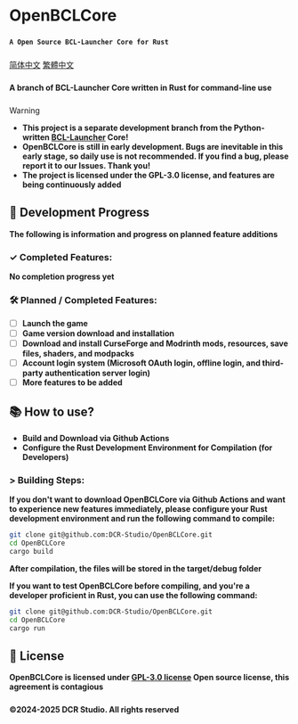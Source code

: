 # **OpenBCLCore**
#####
**```A Open Source BCL-Launcher Core for Rust```**
#####
[简体中文](README_ZH_CN.md)
[繁體中文](README_ZH_TW.md)
#####
**A branch of BCL-Launcher Core written in Rust for command-line use**
#####

> [!WARNING]
> * **This project is a separate development branch from the Python-written [BCL-Launcher](https://github.com/DCR-Studio/BCL-Launcher) Core!**
> * **OpenBCLCore is still in early development. Bugs are inevitable in this early stage, so daily use is not recommended. If you find a bug, please report it to our Issues. Thank you!**
> * **The project is licensed under the GPL-3.0 license, and features are being continuously added**

#####

## **📆  Development Progress**
**The following is information and progress on planned feature additions**

#####

### **✓ Completed Features:**

**No completion progress yet**

### **🛠️ Planned / Completed Features:**

* [ ] **Launch the game**
* [ ] **Game version download and installation**
* [ ] **Download and install CurseForge and Modrinth mods, resources, save files, shaders, and modpacks**
* [ ] **Account login system (Microsoft OAuth login, offline login, and third-party authentication server login)**
* [ ] **More features to be added**

#####

## **📚 How to use?**

- **Build and Download via Github Actions**
- **Configure the Rust Development Environment for Compilation (for Developers)**
#####
### > **Building Steps:**

**If you don't want to download OpenBCLCore via Github Actions and want to experience new features immediately, please configure your Rust development environment and run the following command to compile:**

```bash
git clone git@github.com:DCR-Studio/OpenBCLCore.git
cd OpenBCLCore
cargo build
```

**After compilation, the files will be stored in the target/debug folder**

**If you want to test OpenBCLCore before compiling, and you're a developer proficient in Rust, you can use the following command:**

```bash
git clone git@github.com:DCR-Studio/OpenBCLCore.git
cd OpenBCLCore
cargo run
```

#####
## **📖 License**

**OpenBCLCore is licensed under **[GPL-3.0  license](LICENSE)** Open source license, this agreement is contagious**

#####
**©2024-2025 DCR Studio. All rights reserved**